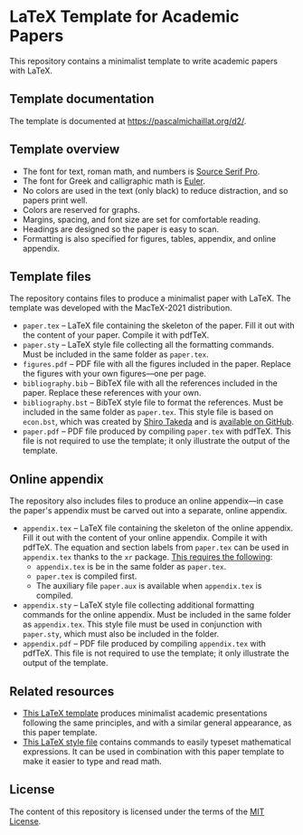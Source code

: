 # LaTeX Template for Academic Papers

This repository contains a minimalist template to write academic papers with LaTeX.

## Template documentation

The template is documented at https://pascalmichaillat.org/d2/.

## Template overview

+ The font for text, roman math, and numbers is [Source Serif Pro](https://fonts.google.com/specimen/Source+Serif+Pro).
+ The font for Greek and calligraphic math is [Euler](http://luc.devroye.org/fonts-26139.html).
+ No colors are used in the text (only black) to reduce distraction, and so papers print well.
+ Colors are reserved for graphs.
+ Margins, spacing, and font size are set for comfortable reading.
+ Headings are designed so the paper is easy to scan.
+ Formatting is also specified for figures, tables, appendix, and online appendix.

## Template files

The repository contains files to produce a minimalist paper with LaTeX. The template was developed with the MacTeX-2021 distribution.

+ `paper.tex` –  LaTeX file containing the skeleton of the paper. Fill it out with the content of your paper. Compile it with pdfTeX.
+ `paper.sty` –  LaTeX style file collecting all the formatting commands. Must be included in the same folder as `paper.tex`.
+ `figures.pdf` – PDF file with all the figures included in the paper. Replace the figures with your own figures—one per page.
+ `bibliography.bib` – BibTeX file with all the references included in the paper. Replace these references with your own.
+ `bibliography.bst` – BibTeX style file to format the references.  Must be included in the same folder as `paper.tex`. This style file is based on `econ.bst`, which was created by [Shiro Takeda](https://shirotakeda.github.io) and is [available on GitHub](https://github.com/ShiroTakeda/econ-bst).
+ `paper.pdf` – PDF file produced by compiling `paper.tex` with pdfTeX. This file is not required to use the template; it only illustrate the output of the template.

## Online appendix

The repository also includes files to produce an online appendix—in case the paper's appendix must be carved out into a separate, online appendix. 

+ `appendix.tex` –  LaTeX file containing the skeleton of the online appendix. Fill it out with the content of your online appendix. Compile it with pdfTeX. The equation and section labels from `paper.tex` can be used in `appendix.tex` thanks to the `xr` package. [This requires the following](https://www.ctan.org/pkg/xr):
	* `appendix.tex` is be in the same folder as `paper.tex`.
	* `paper.tex` is compiled first.
	* The auxiliary file `paper.aux` is available when `appendix.tex` is compiled.
+ `appendix.sty` –  LaTeX style file collecting additional formatting commands for the online appendix. Must be included in the same folder as `appendix.tex`. This style file must be used in conjunction with `paper.sty`, which must also be included in the folder. 
+ `appendix.pdf` – PDF file produced by compiling `appendix.tex` with pdfTeX. This file is not required to use the template; it only illustrate the output of the template.

## Related resources

+ [This LaTeX template](https://github.com/pmichaillat/latex-presentation) produces minimalist academic presentations following the same principles, and with a similar general appearance, as this paper template. 
+ [This LaTeX style file](https://github.com/pmichaillat/latex-math) contains commands to easily typeset mathematical expressions. It can be used in combination with this paper template to make it easier to type and read math.

## License

The content of this repository is licensed under the terms of the [MIT License](https://opensource.org/license/mit-license-php/).
